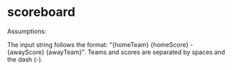 # scoreboard

Assumptions:

The input string follows the format:
"{homeTeam} {homeScore} - {awayScore} {awayTeam}".
Teams and scores are separated by spaces and the dash (-).

